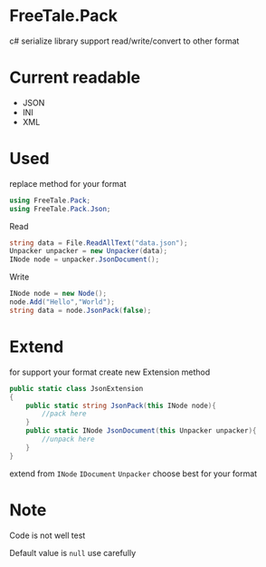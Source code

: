 # FreeTale.Pack
c# serialize library support read/write/convert to other format

# Current readable
* JSON
* INI
* XML

# Used

replace method for your format
```c#
using FreeTale.Pack;
using FreeTale.Pack.Json;
```

Read
```c#
string data = File.ReadAllText("data.json");
Unpacker unpacker = new Unpacker(data);
INode node = unpacker.JsonDocument();
```

Write
```c#
INode node = new Node();
node.Add("Hello","World");
string data = node.JsonPack(false);
```

# Extend

for support your format create new Extension method

```c#
public static class JsonExtension
{
	public static string JsonPack(this INode node){
		//pack here
	}
	public static INode JsonDocument(this Unpacker unpacker){
		//unpack here	
	}
}
```
extend from `INode` `IDocument` `Unpacker` choose best for your format


# Note

Code is not well test

Default value is `null` use carefully
